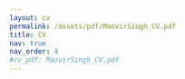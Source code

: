 ```yaml
---
layout: cv
permalink: /assets/pdf/ManvirSingh_CV.pdf
title: CV
nav: true
nav_order: 4
#cv_pdf: ManvirSingh_CV.pdf
---
```

